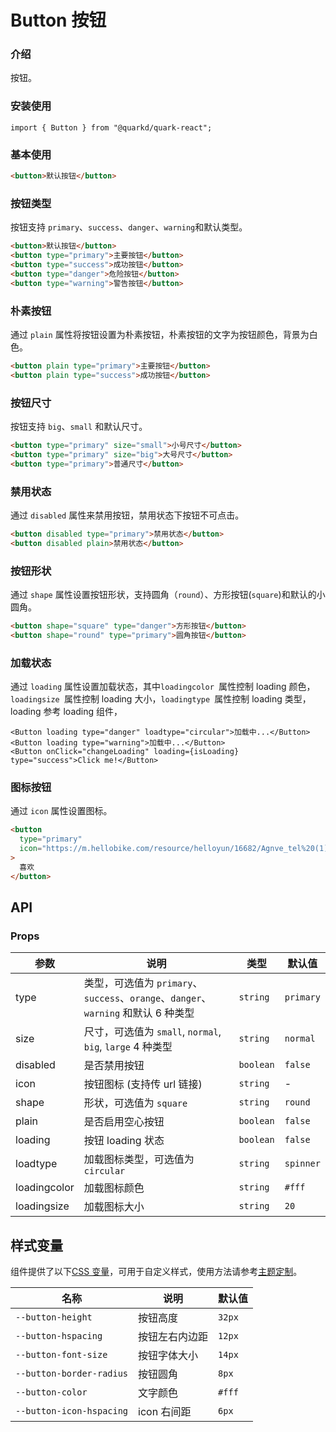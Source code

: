 # Button 按钮

### 介绍

按钮。

### 安装使用

```tsx
import { Button } from "@quarkd/quark-react";
```

### 基本使用

```html
<button>默认按钮</button>
```

### 按钮类型

按钮支持 `primary`、`success`、`danger`、`warning`和默认类型。

```html
<button>默认按钮</button>
<button type="primary">主要按钮</button>
<button type="success">成功按钮</button>
<button type="danger">危险按钮</button>
<button type="warning">警告按钮</button>
```

### 朴素按钮

通过 `plain` 属性将按钮设置为朴素按钮，朴素按钮的文字为按钮颜色，背景为白色。

```html
<button plain type="primary">主要按钮</button>
<button plain type="success">成功按钮</button>
```

### 按钮尺寸

按钮支持 `big`、`small` 和默认尺寸。

```html
<button type="primary" size="small">小号尺寸</button>
<button type="primary" size="big">大号尺寸</button>
<button type="primary">普通尺寸</button>
```

### 禁用状态

通过 `disabled` 属性来禁用按钮，禁用状态下按钮不可点击。

```html
<button disabled type="primary">禁用状态</button>
<button disabled plain>禁用状态</button>
```

### 按钮形状

通过 `shape` 属性设置按钮形状，支持圆角（`round`）、方形按钮(`square`)和默认的小圆角。

```html
<button shape="square" type="danger">方形按钮</button>
<button shape="round" type="primary">圆角按钮</button>
```

### 加载状态

通过 `loading` 属性设置加载状态，其中`loadingcolor `属性控制 loading 颜色，`loadingsize `属性控制 loading 大小，`loadingtype `属性控制 loading 类型，loading 参考 loading 组件，

```tsx
<Button loading type="danger" loadtype="circular">加载中...</Button>
<Button loading type="warning">加载中...</Button>
<Button onClick="changeLoading" loading={isLoading} type="success">Click me!</Button>
```

### 图标按钮

通过 `icon` 属性设置图标。

```html
<button
  type="primary"
  icon="https://m.hellobike.com/resource/helloyun/16682/Agnve_tel%20(1).png"
>
  喜欢
</button>
```

## API

### Props

| 参数         | 说明                                                                               | 类型      | 默认值    |
| ------------ | ---------------------------------------------------------------------------------- | --------- | --------- |
| type         | 类型，可选值为 `primary`、`success`、`orange`、`danger`、`warning` 和默认 6 种类型 | `string`  | `primary` |
| size         | 尺寸，可选值为 `small`, `normal`, `big`, `large` 4 种类型                          | `string`  | `normal`  |
| disabled     | 是否禁用按钮                                                                       | `boolean` | `false`   |
| icon         | 按钮图标 (支持传 url 链接)                                                         | `string`  | -         |
| shape        | 形状，可选值为 `square`                                                            | `string`  | `round`   |
| plain        | 是否启用空心按钮                                                                   | `boolean` | `false `  |
| loading      | 按钮 loading 状态                                                                  | `boolean` | `false`   |
| loadtype     | 加载图标类型，可选值为 `circular`                                                  | `string`  | `spinner` |
| loadingcolor | 加载图标颜色                                                                       | `string`  | `#fff`    |
| loadingsize  | 加载图标大小                                                                       | `string`  | `20`      |

## 样式变量

组件提供了以下[CSS 变量](https://developer.mozilla.org/zh-CN/docs/Web/CSS/Using_CSS_custom_properties)，可用于自定义样式，使用方法请参考[主题定制](#/zh-CN/guide/theme)。

| 名称                     | 说明           | 默认值 |
| ------------------------ | -------------- | ------ |
| `--button-height`        | 按钮高度       | `32px` |
| `--button-hspacing`      | 按钮左右内边距 | `12px` |
| `--button-font-size`     | 按钮字体大小   | `14px` |
| `--button-border-radius` | 按钮圆角       | `8px`  |
| `--button-color`         | 文字颜色       | `#fff` |
| `--button-icon-hspacing` | icon 右间距    | `6px`  |
